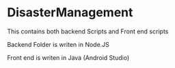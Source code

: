 # DisasterManagement

This contains both backend Scripts and Front end scripts

Backend Folder is writen in Node.JS

Front end is writen in Java (Android Studio)

